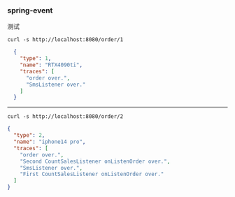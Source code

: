 ### spring-event

测试
```shell
curl -s http://localhost:8080/order/1
```
```json
  {
    "type": 1,
    "name": "RTX4090ti",
    "traces": [
      "order over.",
      "SmsListener over."
    ]
  }
```
---

```shell
curl -s http://localhost:8080/order/2
```
```json
{
  "type": 2,
  "name": "iphone14 pro",
  "traces": [
    "order over.",
    "Second CountSalesListener onListenOrder over.",
    "SmsListener over.",
    "First CountSalesListener onListenOrder over."
  ]
}

```